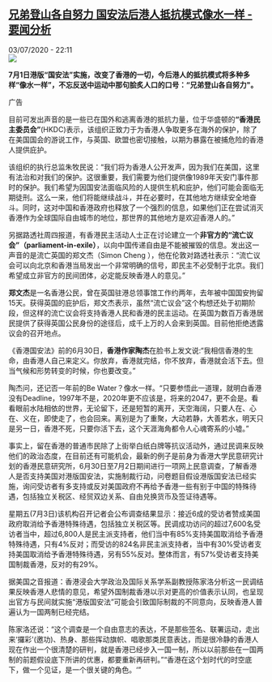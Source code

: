 <!--1593809874000-->
[兄弟登山各自努力 国安法后港人抵抗模式像水一样 - 要闻分析](http://www.rfi.fr//cn/%E6%B8%AF%E6%BE%B3%E5%8F%B0/20200703-%E5%85%84%E5%BC%9F%E7%99%BB%E5%B1%B1%E5%90%84%E8%87%AA%E5%8A%AA%E5%8A%9B-%E5%9B%BD%E5%AE%89%E6%B3%95%E5%90%8E%E6%B8%AF%E4%BA%BA%E6%8A%B5%E6%8A%97%E6%A8%A1%E5%BC%8F%E5%83%8F%E6%B0%B4%E4%B8%80%E6%A0%B7)
------

<div>03/07/2020 - 22:11</div><img src="https://s.rfi.fr/media/display/6666b3e4-bd32-11ea-853f-005056bff430/w:310/p:16x9/2020-07-03T100527Z_23172601_RC2MLH9MHQZR_RTRMADP_3_HONGKONG-PROTESTS%20%281%29.JPG"><p><strong>7月1日港版“国安法”实施，改变了香港的一切，今后港人的抵抗模式将多种多样“像水一样”，不忘反送中运动中那句脍炙人口的口号：“兄弟登山各自努力"。</strong></p><div class="t-content__body u-clearfix"><div class="m-interstitial"><div class="m-interstitial__ad"><divclass="m-block-ad "data-tms-ad-type="box"data-tms-ad-status="idle"data-tms-ad-pos="1"><div class="m-block-ad__label">广告</div><div class="m-block-ad__content"></div></div></div></div><p>目前可发出声音的是一些已在国外和逃离香港的抵抗力量，位于华盛顿的<strong>“香港民主委员会”</strong>(HKDC)表示，该组织正致力于为香港人争取更多在海外的保护，除了在美国国会的游说工作，与英国、欧盟也密切接触，以期为暴露在被捕危险的香港人提供庇护。</p><p>该组织的执行总监朱牧民说：“我们将为香港人公开发声，因为我们在美国，这里有法治和对我们的保护。这很重要，我们需要为他们提供像1989年天安门事件那时的保护。我们希望为因国安法面临风险的人提供生机和庇护，他们可能会面临无期徒刑。这么一来，他们将能继续战斗，并在必要时，在其他地方继续安全地奋斗。同时，这对中国和香港政府也释放了一个强烈的信息，如果他们正在尝试消灭香港作为全球国际自由城市的地位，那世界的其他地方是欢迎香港人的。”</p><p>另据路透社周四报道，有香港民主活动人士正在讨论建立一个<strong>非官方的“流亡议会”（parliament-in-exile）</strong>，以向中国传递自由是不能被摧毁的信息。发出这一声音的是流亡英国的郑文杰（Simon Cheng ），他在伦敦对路透社表示：“流亡议会可以向北京和香港当局发出一个非常明确的信号，即民主不必受制于北京。我们希望成立非官方的民间团体，必定能反映香港人的意见。”</p><p><strong>郑文杰</strong>是一名香港公民，曾在英国驻港总领事馆工作约两年，去年被中国国安拘留15天。获得英国的庇护后，郑文杰表示，虽然“流亡议会”这个构想还处于初期阶段，但这样的流亡议会将支持香港人民和香港的民主运动。在英国为数百万香港居民提供了获得英国公民身份的途径后，成千上万的人会来到英国。目前他拒绝透露议会的召开地点。</p><p>《香港国安法》前的6月30日，<strong>香港作家陶杰</strong>在脸书上发文说:“我相信香港的生命，由香港人自己来定义。你放弃，香港就完结，你不放弃，香港就会活下去。但当气候和形势转变的时候，你也要改变。”</p><p>陶杰问，还记否一年前的Be Water？像水一样。“只要参悟此一道理，就明白香港没有Deadline，1997年不是，2020年更不应该是，将来的2047，更不会是。看看眼前水陆相依的世界，无论留下，还是短暂的离开，天空海阔，只要人在、心在、义在，即使走了，也会回来。离别是为了重聚，大动若静，大善若水，明天只是另一日，香港不死，只要你活下去，这个天涯海角都令人心魂寄系的小墟。”</p><p>事实上，留在香港的普通市民除了上街举白纸白牌等抗议活动外，通过民调来反映他们的政治态度，在目前还有可能机会，最新的例子是前身为香港大学民意研究计划的香港民意研究所，6月30日至7月2日期间进行一项网上民意调查，了解香港人是否支持美国对港版国安法，实施制裁行动，问卷题目假设港版国安法已经实施，询问受访者有多支持或反对美国政府不再给予香港一些有别于中国的特殊待遇，包括独立关税区、经贸双边关系、自由兑换货币及签证待遇等。</p><p>星期五(7月3日)该机构召开记者会公布调查结果显示：接近6成的受访者赞成美国政府取消给予香港特殊待遇，包括独立关税区等。民调成功访问的超过7,600名受访者当中，超过6,800人是民主派支持者，他们当中有85%支持美国取消给予香港特殊待遇，只有4%反对；而受访的824名非民主派支持者，当中有30%受访者支持美国取消给予香港特殊待遇，另有55%反对。整体而言，有57%受访者支持美国制裁香港，反对的有29%。</p><p>据美国之音报道：香港浸会大学政治及国际关系学系副教授陈家洛分析这一民调结果反映香港人悲情的意见，希望外国制裁香港以示对更高的价值表示认同，也呈现出官方与民间就实施“港版国安法”可能会引致国际制裁的不同意向，反映香港人普遍认为一国两制已经完结。</p><p>陈家洛还说：“这个调查是一个自由意志的表达，不是那些签名、联署运动，走出来‘攞彩'(邀功)、热身、那些挥动旗帜、唱歌那类民意表达，而是很冷静的香港人现在作出一个很清楚的研判，就是香港已经步入一国一制，所以以前那些在一国两制的前题假设底下所讲的优惠，都要重新再研判。”“香港在这个划时代的时空底下，做一个见证，是一个很关键的角色。‘”</p><p> </p><p> </p><div class="o-self-promo o-self-promo--nl o-self-promo--hidden" data-selfpromo-newsletter></div><div class="o-self-promo o-self-promo--app o-self-promo--hidden" data-selfpromo-app></div></div>
